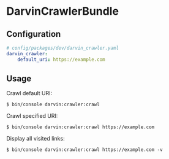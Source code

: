 DarvinCrawlerBundle
===================

## Configuration

```yaml
# config/packages/dev/darvin_crawler.yaml
darvin_crawler:
    default_uri: https://example.com
```

## Usage

Crawl default URI:

```shell
$ bin/console darvin:crawler:crawl
```

Crawl specified URI:

```shell
$ bin/console darvin:crawler:crawl https://example.com
```

Display all visited links:

```shell
$ bin/console darvin:crawler:crawl https://example.com -v
```
